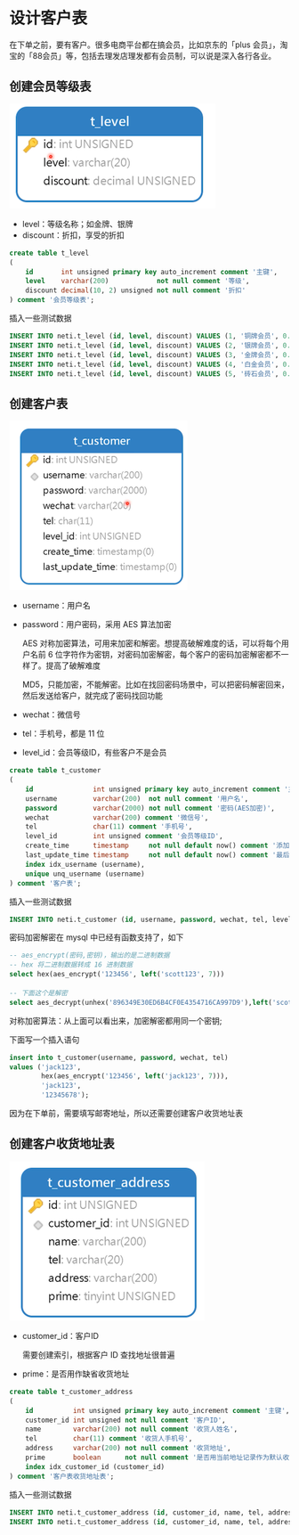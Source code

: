 # 设计客户表

在下单之前，要有客户。很多电商平台都在搞会员，比如京东的「plus 会员」，淘宝的「88会员」等，包括去理发店理发都有会员制，可以说是深入各行各业。

## 创建会员等级表

![image-20200606163539733](./assets/image-20200606163539733.png)

- level：等级名称；如金牌、银牌
- discount：折扣，享受的折扣

```sql
create table t_level
(
    id       int unsigned primary key auto_increment comment '主键',
    level    varchar(200)            not null comment '等级',
    discount decimal(10, 2) unsigned not null comment '折扣'
) comment '会员等级表';

```

插入一些测试数据

```sql
INSERT INTO neti.t_level (id, level, discount) VALUES (1, '铜牌会员', 0.99);
INSERT INTO neti.t_level (id, level, discount) VALUES (2, '银牌会员', 0.98);
INSERT INTO neti.t_level (id, level, discount) VALUES (3, '金牌会员', 0.97);
INSERT INTO neti.t_level (id, level, discount) VALUES (4, '白金会员', 0.95);
INSERT INTO neti.t_level (id, level, discount) VALUES (5, '砖石会员', 0.92);
```



## 创建客户表

![image-20200606163923678](./assets/image-20200606163923678.png)

- username：用户名

- password：用户密码，采用 AES 算法加密

  AES 对称加密算法，可用来加密和解密。想提高破解难度的话，可以将每个用户名前 6 位字符作为密钥，对密码加密解密，每个客户的密码加密解密都不一样了。提高了破解难度

  MD5，只能加密，不能解密。比如在找回密码场景中，可以把密码解密回来，然后发送给客户，就完成了密码找回功能

- wechat：微信号

- tel：手机号，都是 11 位

- level_id：会员等级ID，有些客户不是会员

```sql
create table t_customer
(
    id               int unsigned primary key auto_increment comment '主键',
    username         varchar(200)  not null comment '用户名',
    password         varchar(2000) not null comment '密码(AES加密)',
    wechat           varchar(200) comment '微信号',
    tel              char(11) comment '手机号',
    level_id         int unsigned comment '会员等级ID',
    create_time      timestamp     not null default now() comment '添加时间',
    last_update_time timestamp     not null default now() comment '最后修改时间',
    index idx_username (username),
    unique unq_username (username)
) comment '客户表';
```

插入一些测试数据

```sql
INSERT INTO neti.t_customer (id, username, password, wechat, tel, level_id, create_time, last_update_time) VALUES (1, 'scott123', '896349E30ED6B4CF0E4354716CA997D9', '', null, 1, '2020-05-19 21:00:33', '2020-05-19 21:00:33');
```

密码加密解密在 mysql 中已经有函数支持了，如下

```sql
-- aes_encrypt(密码,密钥)，输出的是二进制数据
-- hex 将二进制数据转成 16 进制数据
select hex(aes_encrypt('123456', left('scott123', 7)))

-- 下面这个是解密
select aes_decrypt(unhex('896349E30ED6B4CF0E4354716CA997D9'),left('scott123', 7));
```

对称加密算法：从上面可以看出来，加密解密都用同一个密钥;

下面写一个插入语句

```sql
insert into t_customer(username, password, wechat, tel)
values ('jack123',
        hex(aes_encrypt('123456', left('jack123', 7))),
        'jack123',
        '12345678');
```



因为在下单前，需要填写邮寄地址，所以还需要创建客户收货地址表

## 创建客户收货地址表

![image-20200606164933171](./assets/image-20200606164933171.png)

- customer_id：客户ID

  需要创建索引，根据客户 ID 查找地址很普遍

- prime：是否用作缺省收货地址

```sql
create table t_customer_address
(
    id          int unsigned primary key auto_increment comment '主键',
    customer_id int unsigned not null comment '客户ID',
    name        varchar(200) not null comment '收货人姓名',
    tel         char(11) comment '收货人手机号',
    address     varchar(200) not null comment '收货地址',
    prime       boolean      not null comment '是否用当前地址记录作为默认收货地址',
    index idx_customer_id (customer_id)
) comment '客户表收货地址表';
```

插入一些测试数据

```sql
INSERT INTO neti.t_customer_address (id, customer_id, name, tel, address, prime) VALUES (1, 1, '陈浩', '12345678901', '辽宁省大连市高兴区6号9#11-1', 1);
INSERT INTO neti.t_customer_address (id, customer_id, name, tel, address, prime) VALUES (2, 2, '李娜', '12345678902', '辽宁省大连市沙盒口区星月街17号2#1-3', 0);
```

